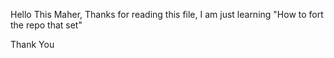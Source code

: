 Hello This Maher, Thanks for reading this file, I am just learning "How to fort the repo that set"

Thank You
